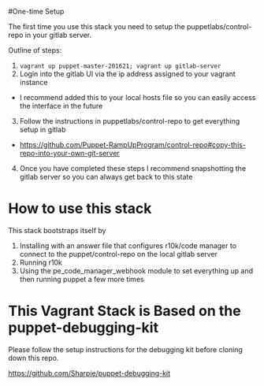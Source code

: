 #One-time Setup

The first time you use this stack you need to setup the puppetlabs/control-repo in your gitlab server.

Outline of steps:

1. `vagrant up puppet-master-201621; vagrant up gitlab-server`
2. Login into the gitlab UI via the ip address assigned to your vagrant instance
 - I recommend added this to your local hosts file so you can easily access the interface in the future
3. Follow the instructions in puppetlabs/control-repo to get everything setup in gitlab
  - https://github.com/Puppet-RampUpProgram/control-repo#copy-this-repo-into-your-own-git-server
4. Once you have completed these steps I recommend snapshotting the gitlab server so you can always get back to this state

# How to use this stack

This stack bootstraps itself by

1. Installing with an answer file that configures r10k/code manager to connect to the puppet/control-repo on the local gitlab server
2. Running r10k
3. Using the pe_code_manager_webhook module to set everything up and then running puppet a few more times


# This Vagrant Stack is Based on the puppet-debugging-kit

Please follow the setup instructions for the debugging kit before cloning down this repo.

https://github.com/Sharpie/puppet-debugging-kit

